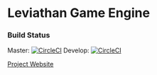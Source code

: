 Leviathan Game Engine
=====================

### Build Status

Master:
[![CircleCI](https://circleci.com/bb/hhyyrylainen/leviathan/tree/master.svg?style=svg)](https://circleci.com/bb/hhyyrylainen/leviathan/tree/master)
Develop:
[![CircleCI](https://circleci.com/bb/hhyyrylainen/leviathan/tree/develop.svg?style=svg)](https://circleci.com/bb/hhyyrylainen/leviathan/tree/develop)

[Project Website](https://leviathanengine.com)

